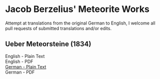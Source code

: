 # Jacob Berzelius' Meteorite Works

Attempt at translations from the original German to English, I welcome all pull requests of submitted translations and/or edits.

## Ueber Meteorsteine (1834)

English - Plain Text  
English - PDF  
[German - Plain Text](uber-meteorsteine/full-text-german.md)  
German - PDF  

